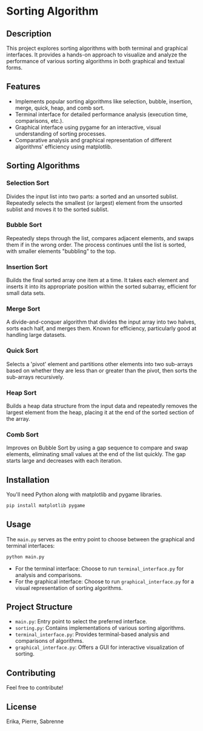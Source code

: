 # Sorting Algorithm

## Description
This project explores sorting algorithms with both terminal and graphical interfaces. It provides a hands-on approach to visualize and analyze the performance of various sorting algorithms in both graphical and textual forms.

## Features
- Implements popular sorting algorithms like selection, bubble, insertion, merge, quick, heap, and comb sort.
- Terminal interface for detailed performance analysis (execution time, comparisons, etc.).
- Graphical interface using pygame for an interactive, visual understanding of sorting processes.
- Comparative analysis and graphical representation of different algorithms' efficiency using matplotlib.

## Sorting Algorithms
### Selection Sort
Divides the input list into two parts: a sorted and an unsorted sublist. Repeatedly selects the smallest (or largest) element from the unsorted sublist and moves it to the sorted sublist.

### Bubble Sort
Repeatedly steps through the list, compares adjacent elements, and swaps them if in the wrong order. The process continues until the list is sorted, with smaller elements "bubbling" to the top.

### Insertion Sort
Builds the final sorted array one item at a time. It takes each element and inserts it into its appropriate position within the sorted subarray, efficient for small data sets.

### Merge Sort
A divide-and-conquer algorithm that divides the input array into two halves, sorts each half, and merges them. Known for efficiency, particularly good at handling large datasets.

### Quick Sort
Selects a 'pivot' element and partitions other elements into two sub-arrays based on whether they are less than or greater than the pivot, then sorts the sub-arrays recursively.

### Heap Sort
Builds a heap data structure from the input data and repeatedly removes the largest element from the heap, placing it at the end of the sorted section of the array.

### Comb Sort
Improves on Bubble Sort by using a gap sequence to compare and swap elements, eliminating small values at the end of the list quickly. The gap starts large and decreases with each iteration.

## Installation
You'll need Python along with matplotlib and pygame libraries.

```bash
pip install matplotlib pygame
```

## Usage
The `main.py` serves as the entry point to choose between the graphical and terminal interfaces:

```bash
python main.py
```

- For the terminal interface: Choose to run `terminal_interface.py` for analysis and comparisons.
- For the graphical interface: Choose to run `graphical_interface.py` for a visual representation of sorting algorithms.

## Project Structure
- `main.py`: Entry point to select the preferred interface.
- `sorting.py`: Contains implementations of various sorting algorithms.
- `terminal_interface.py`: Provides terminal-based analysis and comparisons of algorithms.
- `graphical_interface.py`: Offers a GUI for interactive visualization of sorting.

## Contributing
Feel free to contribute!

## License
Erika, Pierre, Sabrenne